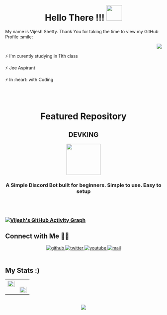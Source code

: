 

<h1 align="center"> Hello There !!! <img src = "https://raw.githubusercontent.com/MartinHeinz/MartinHeinz/master/wave.gif" width = 50px> </h1>
<p align='center'>

   <p align="left"> My name is Vijesh Shetty. Thank You for taking the time to view my GitHub Profile :smile: </p>
   <p align="right"> <img src="https://user-images.githubusercontent.com/65854432/131634214-91274d8f-4f2f-4a91-bee8-276f5c3069eb.gif"> </p>
  <p align="left">⚡️  I'm curently studying in 11th class </p>
  <p align="left">⚡️  Jee Aspirant </p>
  <p align="left">⚡️  In :heart: with Coding</p>
  
  <p align="left"🌎 Eat Sleep Code Repeat </p> 
  <br>
  <br>
  
  <h1 align='center'> Featured Repository </h1>
  <h2 align="center"> DEVKING </h2>
  <p align="center">
 <a href = 'https://github.com/vijeshvs/devking' > <img width = '110px' height = '100px' src="https://res.cloudinary.com/vigneshshettyin/image/upload/v1627137986/vewmodttwyqiz1bp9jgw.png" align= 'center' /></a>
     <h3><p align="center">A Simple Discord Bot built for beginners. Simple to use. Easy to setup </p>
  
</p>
 


<br/>
<br>

[![Vijesh's GitHub Activity Graph](https://activity-graph.herokuapp.com/graph?username=vijeshvs&theme=rogue)](https://github.com/vijeshvs)
<br>

## Connect with Me 🤝🏻
<div align="center">
<a href="https://github.com/vijeshvs" target="_blank">
<img src=https://img.shields.io/badge/github-%2324292e.svg?&style=for-the-badge&logo=github&logoColor=white alt=github style="margin-bottom: 5px;" />
</a>
<a href="https://twitter.com/vijeshsshetty" target="_blank">
<img src=https://img.shields.io/badge/twitter-%2300acee.svg?&style=for-the-badge&logo=twitter&logoColor=white alt=twitter style="margin-bottom: 5px;" />
</a>
<a href="https://bit.ly/vijeshshetty_yt" target="_blank">
<img src=https://img.shields.io/badge/youtube-%23EE4831.svg?&style=for-the-badge&logo=youtube&logoColor=white alt=youtube style="margin-bottom: 5px;" />
</a>
<a href="mailto:vijeshsshetty@gmail.com" target="_blank">
<img src=https://img.shields.io/badge/Gmail-D14836?style=for-the-badge&logo=gmail&logoColor=white alt=mail style="margin-bottom: 5px;" />
</a>  
</div>  
<br>

## My Stats :) 

<table><tr><td valign="top" width="50%">

<img src="https://github-readme-stats.vercel.app/api?username=vijeshvs&show_icons=true&count_private=true&hide_border=true" align="left" style="width: 100%" />

</td><td valign="top" width="50%">
   
   <br>

<img src="https://github-readme-stats.vercel.app/api/top-langs/?username=vijeshvs&hide_border=true&layout=compact" align="left" style="width: 100%" />

</td></tr></table>


<br/>
<div align="center">
<img src="https://komarev.com/ghpvc/?username=vijeshvs&label=PROFILE+VIEWS&color=brightgreen&style=flat-square" align="center" />
</div>


<br/>

